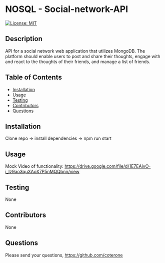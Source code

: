 # NOSQL - Social-network-API
[![License: MIT](https://img.shields.io/badge/License-MIT-yellow.svg)](https://opensource.org/licenses/MIT)
## Description
API for a social network web application that utilizes MongoDB. The platform should enable users to post and share their thoughts, engage with and react to the thoughts of their friends, and manage a list of friends.

## Table of Contents
* [Installation](#installation)
* [Usage](#usage)
* [Testing](#testing)
* [Contributors](#contributors)
* [Questions](#questions)

## Installation
Clone repo => install dependencies => npm run start

## Usage

Mock Video of functionality: https://drive.google.com/file/d/1E7EAivO-i_Iz9ao3quXAoX7P5nMQQbnn/view

## Testing
None

## Contributors
None


## Questions
Please send your questions, https://github.com/coterone